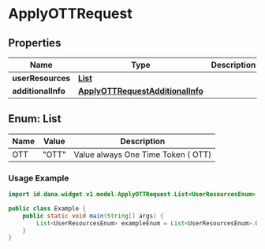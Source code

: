 

# ApplyOTTRequest


## Properties

| Name | Type | Description | Notes |
|------------ | ------------- | ------------- | -------------|
|**userResources** | [**List<UserResourcesEnum>**](#List<UserResourcesEnum>) |  |  |
|**additionalInfo** | [**ApplyOTTRequestAdditionalInfo**](ApplyOTTRequestAdditionalInfo.md) |  |  |


<a name="List<UserResourcesEnum>"></a>
## Enum: List<UserResourcesEnum>

| Name | Value | Description |
| ---- | ----- | ----------- |
| OTT | "OTT" | Value always One Time Token ( OTT) |

### Usage Example
```java
import id.dana.widget.v1.model.ApplyOTTRequest.List<UserResourcesEnum>;

public class Example {
    public static void main(String[] args) {
        List<UserResourcesEnum> exampleEnum = List<UserResourcesEnum>.OTT;
    }
}
```



